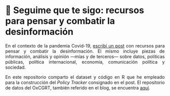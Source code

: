<div>
<div id="8ef7" class="fl fm ap by fn b fo fp fq fr fs ft fu fv fw fx fy">
<h1 class="fn b fo fz fq ga fs gb fu gc fw gd ap" style="text-align: left;">🦠 Seguime que te sigo: recursos para pensar y combatir la desinformaci&oacute;n</h1>
</div>
</div>
<div id="1628" class="ge fm cc by bx gf gg gh gi gj gk gl gm gn go gp gq">
<p style="text-align: justify;">En el contexto de la pandemia Covid-19, <a href="https://medium.com/@Condolasa/infodemia-en-tiempos-de-pandemia-3c0eaa6bc9cc" target="_blank" rel="noopener">escrib&iacute; un post</a> con recursos para pensar y combatir la desinformaci&oacute;n. El mismo incluye piezas de informaci&oacute;n, an&aacute;lisis y opini&oacute;n &mdash;m&iacute;as y de terceros&mdash; sobre datos, pol&iacute;ticas p&uacute;blicas, pol&iacute;tica internacional, econom&iacute;a, comunicaci&oacute;n pol&iacute;tica y sociedad.</p>
<p style="text-align: justify;">En este repositorio comparto el dataset y c&oacute;digo en R que he empleado para la construcci&oacute;n del <em>Policy Tracker</em> consignado en el post. El repositorio de datos del OxCGRT, tambi&eacute;n referido en el blog, se encuentra <a href="https://github.com/OxCGRT/covid-policy-tracker" target="_blank" rel="noopener">aqu&iacute;</a>.</p>
</div>
